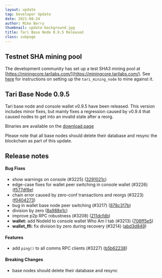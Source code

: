 ```yaml
---
layout: update
tag: Developer Update
date: 2021-08-24
author: Mike Berry
thumbnail: update-background.jpg
title: Tari Base Node 0.9.5 Released
class: subpage
---
```


## Testnet SHA mining pool

The development community has set up a test SHA3 mining pool at [https://miningcore.tarilabs.com/](https://miningcore.tarilabs.com/). See [here](https://github.com/tari-project/tari#tari-sha3-mining) for instructions on setting up the `tari_mining_node` to mine against it.

## Tari Base Node 0.9.5

Tari base node and console wallet v0.9.5 have been released. This version includes minor fixes, but mainly fixes a regression caused by v0.9.4 that caused nodes to get into an invalid state after a reorg.

Binaries are available on the [download page](https://www.tari.com/downloads/)

Please note that all base nodes should delete their database and resync the blockchain as part of this update.

## Release notes

#### Bug Fixes

- show warnings on console (#3225) ([3291021c](https://github.com/tari-project/tari/commit/3291021c6e63778d4fa14ca6cb10c51681d8a5f5))
- edge-case fixes for wallet peer switching in console wallet (#3226) ([f577df8e](https://github.com/tari-project/tari/commit/f577df8e9b34c6a823cc555b0fecfa2153ddd7e0))
- chain error caused by zero-conf transactions and reorgs (#3223) ([f0404273](https://github.com/tari-project/tari/commit/f04042732a78bf3dc98d1aee7bf5b032e398010c))
- bug in wallet base node peer switching (#3217) ([878c317b](https://github.com/tari-project/tari/commit/878c317be9226da342cef439af2bc0024d1eb77f))
- division by zero ([8a988e1c](https://github.com/tari-project/tari/commit/8a988e1cd5bd4c49660819494949305963d08173))
- improve p2p RPC robustness (#3208) ([211dcfdb](https://github.com/tari-project/tari/commit/211dcfdb70eb774f9f2c3cdd080d6db7a24cb46c))
- **wallet:** add NodeId to console wallet Who Am I tab (#3213) ([706ff5e5](https://github.com/tari-project/tari/commit/706ff5e59185f8088add19ac8654f29cc4ab1145))
- **wallet_ffi:** fix division by zero during recovery (#3214) ([abd3d849](https://github.com/tari-project/tari/commit/abd3d84965651285c72ecbcca1c401f3e54ad28c))

#### Features

- add `ping()` to all comms RPC clients (#3227) ([b5b62238](https://github.com/tari-project/tari/commit/b5b62238cf7512abb38803c426369ebbcc8fe540))

#### Breaking Changes

- base nodes should delete their database and resync

